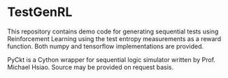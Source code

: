 # TestGenRL

This repository contains demo code for generating sequential tests using Reinforcement Learning using the test entropy measurements as a reward function. Both numpy and tensorflow implementations are provided.

PyCkt is a Cython wrapper for sequential logic simulator written by Prof. Michael Hsiao. Source may be provided on request basis.

